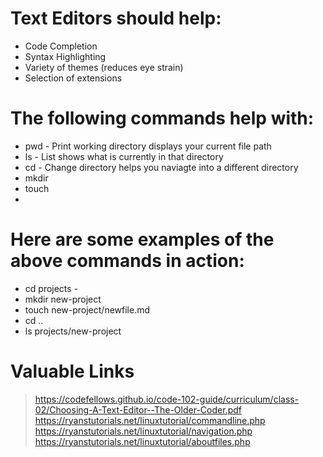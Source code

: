 # Text Editors should help:
- Code Completion
- Syntax Highlighting
- Variety of themes (reduces eye strain)
- Selection of extensions

# The following commands help with:
- pwd - Print working directory displays your current file path
- ls - List shows what is currently in that directory 
- cd - Change directory helps you naviagte into a different directory
- mkdir
- touch
- 

# Here are some examples of the above commands in action:
- cd projects - 
- mkdir new-project
- touch new-project/newfile.md
- cd ..
- ls projects/new-project

# Valuable Links
> https://codefellows.github.io/code-102-guide/curriculum/class-02/Choosing-A-Text-Editor--The-Older-Coder.pdf
> https://ryanstutorials.net/linuxtutorial/commandline.php
> https://ryanstutorials.net/linuxtutorial/navigation.php
> https://ryanstutorials.net/linuxtutorial/aboutfiles.php
